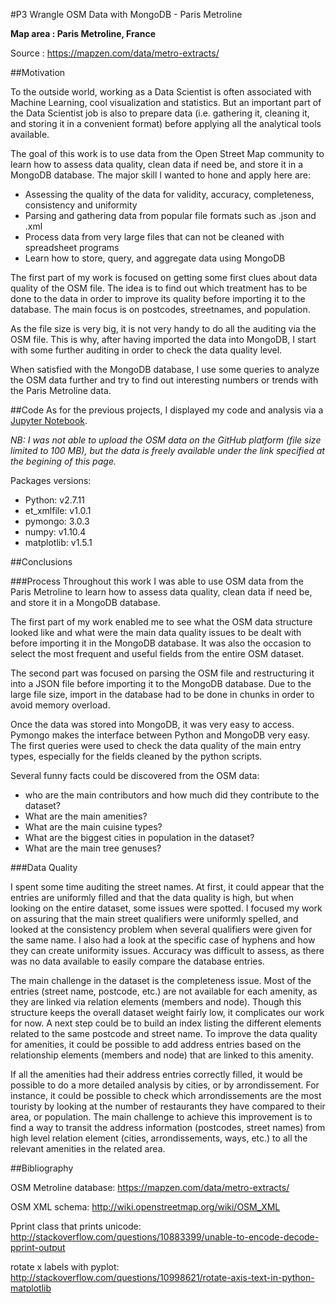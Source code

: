 #P3 Wrangle OSM Data with MongoDB - Paris Metroline

**Map area : Paris Metroline, France**

Source : https://mapzen.com/data/metro-extracts/

##Motivation

To the outside world, working as a Data Scientist is often associated with Machine Learning, cool visualization and statistics. But an important part of the Data Scientist job is also to prepare data (i.e. gathering it, cleaning it, and storing it in a convenient format) before applying all the analytical tools available. 

The goal of this work is to use data from the Open Street Map community to learn how to assess data quality, clean data if need be, and store it in a MongoDB database. The major skill I wanted to hone and apply here are:
- Assessing the quality of the data for validity, accuracy, completeness, consistency and uniformity
- Parsing and gathering data from popular file formats such as .json and .xml
- Process data from very large files that can not be cleaned with spreadsheet programs
- Learn how to store, query, and aggregate data using MongoDB

The first part of my work is focused on getting some first clues about data quality of the OSM file. The idea is to find out which treatment has to be done to the data in order to improve its quality before importing it to the database. The main focus is on postcodes, streetnames, and population.

As the file size is very big, it is not very handy to do all the auditing via the OSM file. This is why, after having imported the data into MongoDB, I start with some further auditing in order to check the data quality level. 

When satisfied with the MongoDB database, I use some queries to analyze the OSM data further and try to find out interesting numbers or trends with the Paris Metroline data.



##Code
As for the previous projects, I displayed my code and analysis via a [Jupyter Notebook](P3%20-%20Wrangle%20OSM%20Data%20with%20MongoDB.ipynb). 

*NB: I was not able to upload the OSM data on the GitHub platform (file size limited to 100 MB), but the data is freely available under the link specified at the begining of this page.*

Packages versions:

- Python: v2.7.11
- et_xmlfile: v1.0.1
- pymongo: 3.0.3
- numpy: v1.10.4
- matplotlib: v1.5.1

##Conclusions

###Process
Throughout this work I was able to use OSM data from the Paris Metroline to learn how to assess data quality, clean data if need be, and store it in a MongoDB database.

The first part of my work enabled me to see what the OSM data structure looked like and what were the main data quality issues to be dealt with before importing it in the MongoDB database. It was also the occasion to select the most frequent and useful fields from the entire OSM dataset.

The second part was focused on parsing the OSM file and restructuring it into a JSON file before importing it to the MongoDB database. Due to the large file size, import in the database had to be done in chunks in order to avoid memory overload.

Once the data was stored into MongoDB, it was very easy to access. Pymongo makes the interface between Python and MongoDB very easy. The first queries were used to check the data quality of the main entry types, especially for the fields cleaned by the python scripts.

Several funny facts could be discovered from the OSM data:
- who are the main contributors and how much did they contribute to the dataset?
- What are the main amenities?
- What are the main cuisine types?
- What are the biggest cities in population in the dataset?
- What are the main tree genuses?

###Data Quality

I spent some time auditing the street names. At first, it could appear that the entries are uniformly filled and that the data quality is high, but when looking on the entire dataset, some issues were spotted. I focused my work on assuring that the main street qualifiers were uniformly spelled, and looked at the consistency problem when several qualifiers were given for the same name. I also had a look at the specific case of hyphens and how they can create uniformity issues. Accuracy was difficult to assess, as there was no data available to easily compare the database entries.

The main challenge in the dataset is the completeness issue. Most of the entries (street name, postcode, etc.) are not available for each amenity, as they are linked via relation elements (members and node). Though this structure keeps the overall dataset weight fairly low, it complicates our work for now. A next step could be to build an index listing the different elements related to the same postcode and street name. To improve the data quality for amenities, it could be possible to add address entries based on the relationship elements (members and node) that are linked to this amenity.

If all the amenities had their address entries correctly filled, it would be possible to do a more detailed analysis by cities, or by arrondissement. For instance, it could be possible to check which arrondissements are the most touristy by looking at the number of restaurants they have compared to their area, or population. The main challenge to achieve this improvement is to find a way to transit the address information (postcodes, street names) from high level relation element (cities, arrondissements, ways, etc.) to all the relevant amenities in the related area.


##Bibliography

OSM Metroline database: https://mapzen.com/data/metro-extracts/

OSM XML schema: http://wiki.openstreetmap.org/wiki/OSM_XML

Pprint class that prints unicode: http://stackoverflow.com/questions/10883399/unable-to-encode-decode-pprint-output

rotate x labels with pyplot: http://stackoverflow.com/questions/10998621/rotate-axis-text-in-python-matplotlib